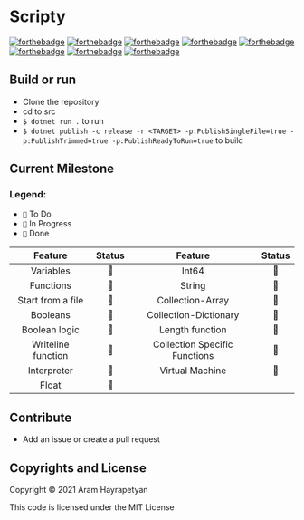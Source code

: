 # Scripty

[![forthebadge](https://forthebadge.com/images/badges/gluten-free.svg)]()
[![forthebadge](https://forthebadge.com/images/badges/powered-by-electricity.svg)]()
[![forthebadge](https://forthebadge.com/images/badges/60-percent-of-the-time-works-every-time.svg)]()
[![forthebadge](https://forthebadge.com/images/badges/made-with-c-sharp.svg)]()
[![forthebadge](https://forthebadge.com/images/badges/for-you.svg)]()
[![forthebadge](https://forthebadge.com/images/badges/open-source.svg)]()
[![forthebadge](https://forthebadge.com/images/badges/powered-by-black-magic.svg)]()
[![forthebadge](https://forthebadge.com/images/badges/contains-17-coffee-cups.svg)]()

## Build or run

* Clone the repository
* cd to src
* `$ dotnet run .` to run
* `$ dotnet publish -c release -r <TARGET> -p:PublishSingleFile=true -p:PublishTrimmed=true -p:PublishReadyToRun=true`
  to build

## Current Milestone

### Legend:

* `🙈️` To Do
* `🙉` In Progress
* `🙊` Done

|       Feature        | Status    |            Feature                | Status    |
|:------------------:	|:------:	|:-----------------------------:	|:------:	|
|      Variables        |    🙊    |             Int64                |    🙊    |
|      Functions        |    🙊    |             String                |    🙊    |
|  Start from a file    |    🙈️    |        Collection-Array        |    🙊    |
|      Booleans        |    🙊    |     Collection-Dictionary        |    🙈️    |
|    Boolean logic    |    🙊    |        Length function            |    🙊    |
| Writeline function    |    🙊    | Collection Specific Functions    |    🙉    |
|     Interpreter        |    🙉    |        Virtual Machine            |    🙈️    |
|        Float        |    🙈️    |                               	|        	|

## Contribute

* Add an issue or create a pull request

## Copyrights and License

Copyright © 2021 Aram Hayrapetyan

This code is licensed under the MIT License
